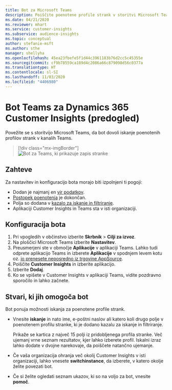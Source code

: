 ```yaml
---
title: Bot za Microsoft Teams
description: Poiščite poenotene profile strank v storitvi Microsoft Teams s pomočjo bota.
ms.date: 04/21/2020
ms.reviewer: mhart
ms.service: customer-insights
ms.subservice: audience-insights
ms.topic: conceptual
author: stefanie-msft
ms.author: sthe
manager: shellyha
ms.openlocfilehash: 45ea23fbefe5f1d44c3961183b76d2cc5c45355e
ms.sourcegitcommit: cf9b78559ca189d4c2086a66c879098d56c0377a
ms.translationtype: HT
ms.contentlocale: sl-SI
ms.lasthandoff: 11/03/2020
ms.locfileid: "4406980"
---
```

# <a name="teams-bot-for-dynamics-365-customer-insights-preview"></a>Bot Teams za Dynamics 365 Customer Insights (predogled)

Povežite se s storitvijo Microsoft Teams, da bot dovoli iskanje poenotenih profilov strank v kanalih Teams.

> [!div class="mx-imgBorder"]
> ![Bot za Teams, ki prikazuje zapis stranke](media/teams-bot.png "Bot za Teams, ki prikazuje zapis stranke")

## <a name="prerequisites"></a>Zahteve

Za nastavitev in konfiguracijo bota morajo biti izpolnjeni ti pogoji:

- Dodan je najmanj en [vir podatkov](data-sources.md).
- [Postopek poenotenja](data-unification.md) je dokončan.
- Polja so dodana v [kazalo za iskanje in filtriranje](search-filter-index.md).
- Aplikaciji Customer Insights in Teams sta v isti organizaciji.

## <a name="configure-the-bot"></a>Konfiguracija bota

1. Pri vpogledih v občinstvo izberite **Skrbnik** > **Cilji za izvoz**.
1. Na ploščici Microsoft Teams izberite **Nastavitev**.
1. Preusmerjeni ste v območje **Aplikacije** v aplikaciji Teams. Lahko tudi odprete aplikacijo Teams in izberete **Aplikacije** v spodnjem levem kotu oz. [jo prenesete neposredno iz trgovine AppSource](https://go.microsoft.com/fwlink/?linkid=2124104).
1. Poiščite **Customer Insights** in izberite aplikacijo.
1. Izberite **Dodaj**.
1. Ko se vpišete v Customer Insights v aplikaciji Teams, vidite pozdravno sporočilo in lahko začnete.

## <a name="things-you-can-do-with-the-bot"></a>Stvari, ki jih omogoča bot

Bot ponuja možnosti iskanja za poenotene profile strank.

- Vnesite **iskanje** in nato ime, e-poštni naslov ali katero koli drugo polje v poenotenem profilu stranke, ki je dodano kazalu za iskanje in filtriranje.

  Prikaže se kartica z največ 15 polji iz pridobljenega profila stranke. Več ujemanj vrne seznam rezultatov, kjer lahko izberete profil. Iskalni izraz lahko dodate v dvojne narekovaje, da poiščete natančno ujemanje.

- Če vaša organizacija ohranja več okolij Customer Insights v isti organizaciji, lahko vnesete **switchinstance**, da izberete, v katero okolje želite povezati bot.

- Če si želite ogledati seznam ukazov, ki so na voljo za bot, vnesite **pomoč**.  
